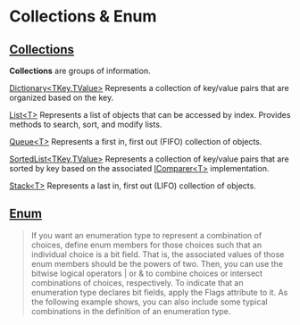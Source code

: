 # Collections & Enum

##  [Collections](https://docs.microsoft.com/en-us/dotnet/csharp/programming-guide/concepts/collections)

**Collections** are groups of information. 

<a href="/en-us/dotnet/api/system.collections.generic.dictionary-2" data-linktype="absolute-path">Dictionary&lt;TKey,TValue&gt;</a> 
 Represents a collection of key/value pairs that are organized based on the key. 
 

 <a href="/en-us/dotnet/api/system.collections.generic.list-1" data-linktype="absolute-path">List&lt;T&gt;</a> 
 Represents a list of objects that can be accessed by index. Provides methods to search, sort, and modify lists. 
 

 <a href="/en-us/dotnet/api/system.collections.generic.queue-1" data-linktype="absolute-path">Queue&lt;T&gt;</a> 
 Represents a first in, first out (FIFO) collection of objects. 
 

 <a href="/en-us/dotnet/api/system.collections.generic.sortedlist-2" data-linktype="absolute-path">SortedList&lt;TKey,TValue&gt;</a> 
 Represents a collection of key/value pairs that are sorted by key based on the associated <a href="/en-us/dotnet/api/system.collections.generic.icomparer-1" data-linktype="absolute-path">IComparer&lt;T&gt;</a> implementation. 
 

 <a href="/en-us/dotnet/api/system.collections.generic.stack-1" data-linktype="absolute-path">Stack&lt;T&gt;</a> 
 Represents a last in, first out (LIFO) collection of objects. 


## [Enum](https://docs.microsoft.com/en-us/dotnet/csharp/language-reference/builtin-types/enum)
>If you want an enumeration type to represent a combination of choices, define enum members for those choices such that an individual choice is a bit field. That is, the associated values of those enum members should be the powers of two. Then, you can use the bitwise logical operators | or & to combine choices or intersect combinations of choices, respectively. To indicate that an enumeration type declares bit fields, apply the Flags attribute to it. As the following example shows, you can also include some typical combinations in the definition of an enumeration type.